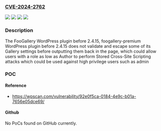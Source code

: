 ### [CVE-2024-2762](https://cve.mitre.org/cgi-bin/cvename.cgi?name=CVE-2024-2762)
![](https://img.shields.io/static/v1?label=Product&message=FooGallery%20&color=blue)
![](https://img.shields.io/static/v1?label=Product&message=foogallery-premium&color=blue)
![](https://img.shields.io/static/v1?label=Version&message=0%3C%202.4.15%20&color=brighgreen)
![](https://img.shields.io/static/v1?label=Vulnerability&message=CWE-79%20Cross-Site%20Scripting%20(XSS)&color=brighgreen)

### Description

The FooGallery  WordPress plugin before 2.4.15, foogallery-premium WordPress plugin before 2.4.15 does not validate and escape some of its Gallery settings before outputting them back in the page, which could allow users with a role as low as Author to perform Stored Cross-Site Scripting attacks which could be used against high privilege users such as admin

### POC

#### Reference
- https://wpscan.com/vulnerability/92e0f5ca-0184-4e9c-b01a-7656e05dce69/

#### Github
No PoCs found on GitHub currently.

